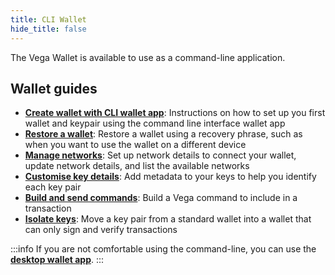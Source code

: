 ```yaml
---
title: CLI Wallet
hide_title: false
---
```


The Vega Wallet is available to use as a command-line application.

## Wallet guides 
* **[Create wallet with CLI wallet app](/docs/tools/vega-wallet/cli-wallet/latest/create-wallet)**: Instructions on how to set up you first wallet and keypair using the command line interface wallet app
* **[Restore a wallet](/docs/tools/vega-wallet/cli-wallet/latest/guides/restore-wallet)**: Restore a wallet using a recovery phrase, such as when you want to use the wallet on a different device
* **[Manage networks](/docs/tools/vega-wallet/cli-wallet/latest/guides/manage-networks)**: Set up network details to connect your wallet, update network details, and list the available networks 
* **[Customise key details](/docs/tools/vega-wallet/cli-wallet/latest/guides/customise-keys)**: Add metadata to your keys to help you identify each key pair
* **[Build and send commands](/docs/tools/vega-wallet/cli-wallet/latest/guides/build-send-commands)**: Build a Vega command to include in a transaction
* **[Isolate keys](/docs/tools/vega-wallet/cli-wallet/latest/guides/isolate-keys)**: Move a key pair from a standard wallet into a wallet that can only sign and verify transactions

:::info
If you are not comfortable using the command-line, you can use the **[desktop wallet app](/docs/tools/vega-wallet/desktop-app/latest/getting-started)**. 
:::